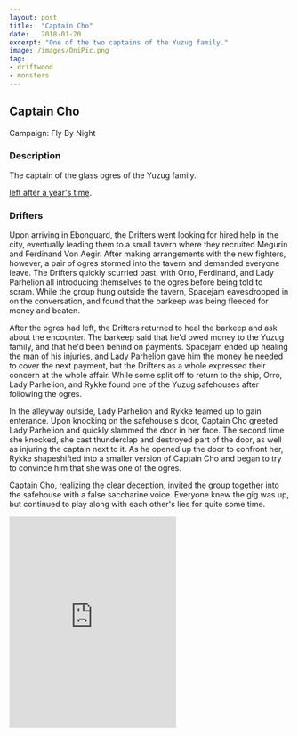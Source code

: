 ```yaml
---
layout: post
title:  "Captain Cho"
date:   2018-01-20
excerpt: "One of the two captains of the Yuzug family."
image: /images/OniPic.png
tag:
- driftwood
- monsters 
---
```


## Captain Cho
Campaign: Fly By Night 

### Description

The captain of the glass ogres of the Yuzug family.

<a href="https://drifter-handbook.github.io/authorsNote" >left after a year's time</a>. 


### Drifters

Upon arriving in Ebonguard, the Drifters went looking for hired help in the city, eventually leading them to a small tavern where they recruited Megurin and Ferdinand Von Aegir. After making arrangements with the new fighters, however, a pair of ogres stormed into the tavern and demanded everyone leave. The Drifters quickly scurried past, with Orro, Ferdinand, and Lady Parhelion all introducing themselves to the ogres before being told to scram. While the group hung outside the tavern, Spacejam eavesdropped in on the conversation, and found that the barkeep was being fleeced for money and beaten.

After the ogres had left, the Drifters returned to heal the barkeep and ask about the encounter. The barkeep said that he'd owed money to the Yuzug family, and that he'd been behind on payments. Spacejam ended up healing the man of his injuries, and Lady Parhelion gave him the money he needed to cover the next payment, but the Drifters as a whole expressed their concern at the whole affair. While some split off to return to the ship, Orro, Lady Parhelion, and Rykke found one of the Yuzug safehouses after following the ogres.

In the alleyway outside, Lady Parhelion and Rykke teamed up to gain enterance. Upon knocking on the safehouse's door, Captain Cho greeted Lady Parhelion and quickly slammed the door in her face. The second time she knocked, she cast thunderclap and destroyed part of the door, as well as injuring the captain next to it. As he opened up the door to confront her, Rykke shapeshifted into a smaller version of Captain Cho and began to try to convince him that she was one of the ogres.

Captain Cho, realizing the clear deception, invited the group together into the safehouse with a false saccharine voice. Everyone knew the gig was up, but continued to play along with each other's lies for quite some time. 


<iframe src="https://open.spotify.com/embed/playlist/1dV6p35DsQlyrvXHiNgHg6" width="300" height="380" frameborder="0" allowtransparency="true" allow="encrypted-media"></iframe>
